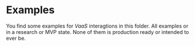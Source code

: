# Examples

You find some examples for *VaaS* interagtions in this folder. All examples or in a research or MVP state. None of them is production ready or intended to ever be.

